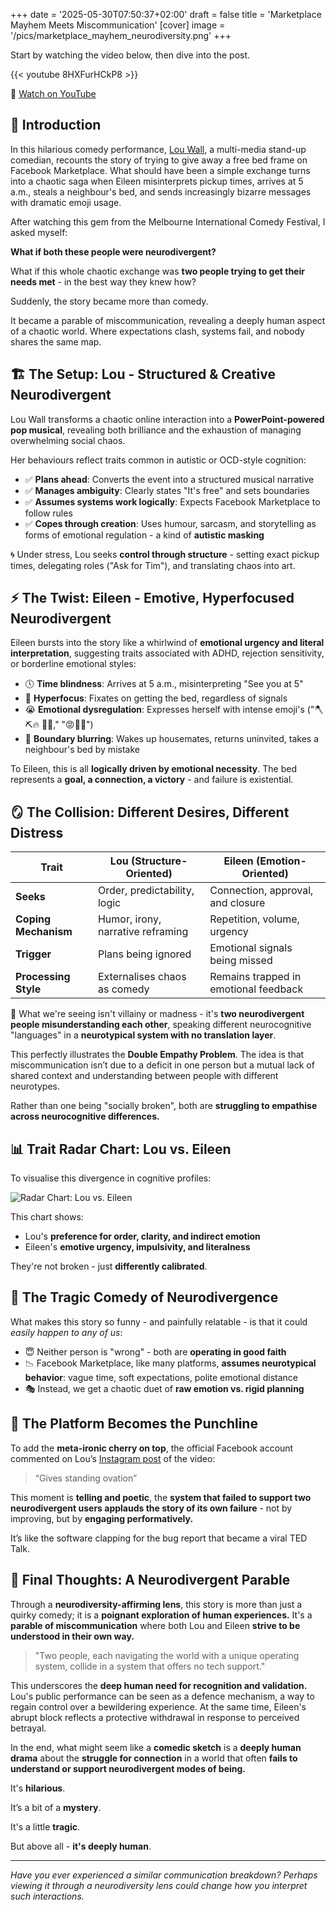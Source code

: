 +++
date = '2025-05-30T07:50:37+02:00'
draft = false
title = 'Marketplace Mayhem Meets Miscommunication'
[cover]
    image = '/pics/marketplace_mayhem_neurodiversity.png'
+++

Start by watching the video below, then dive into the post.

{{< youtube 8HXFurHCkP8 >}}

🔗 [Watch on YouTube](https://www.youtube.com/watch?v=8HXFurHCkP8)

## 👋 Introduction
In this hilarious comedy performance, [Lou Wall](https://www.instagram.com/thelouwall/), a multi-media stand-up comedian, recounts the story of trying to give away a free bed frame on Facebook Marketplace. What should have been a simple exchange turns into a chaotic saga when Eileen misinterprets pickup times, arrives at 5 a.m., steals a neighbour's bed, and sends increasingly bizarre messages with dramatic emoji usage.

After watching this gem from the Melbourne International Comedy Festival, I asked myself:

**What if both these people were neurodivergent?**

What if this whole chaotic exchange was **two people trying to get their needs met** - in the best way they knew how?

Suddenly, the story became more than comedy.

It became a parable of miscommunication, revealing a deeply human aspect of a chaotic world. Where expectations clash, systems fail, and nobody shares the same map.

## 🏗️ The Setup: Lou - Structured & Creative Neurodivergent
Lou Wall transforms a chaotic online interaction into a **PowerPoint-powered pop musical**, revealing both brilliance and the exhaustion of managing overwhelming social chaos.

Her behaviours reflect traits common in autistic or OCD-style cognition:
- ✅ **Plans ahead**: Converts the event into a structured musical narrative
- ✅ **Manages ambiguity**: Clearly states "It's free" and sets boundaries
- ✅ **Assumes systems work logically**: Expects Facebook Marketplace to follow rules
- ✅ **Copes through creation**: Uses humour, sarcasm, and storytelling as forms of emotional regulation - a kind of **autistic masking**

🌀 Under stress, Lou seeks **control through structure** - setting exact pickup times, delegating roles ("Ask for Tim"), and translating chaos into art.

## ⚡ The Twist: Eileen - Emotive, Hyperfocused Neurodivergent
Eileen bursts into the story like a whirlwind of **emotional urgency and literal interpretation**, suggesting traits associated with ADHD, rejection sensitivity, or borderline emotional styles:

- 🕔 **Time blindness**: Arrives at 5 a.m., misinterpreting "See you at 5"
- 🎯 **Hyperfocus**: Fixates on getting the bed, regardless of signals
- 😭 **Emotional dysregulation**: Expresses herself with intense emoji's ("🪓⛏️🔥 🤢🔥," "😡🐬💩")
- 🚪 **Boundary blurring**: Wakes up housemates, returns uninvited, takes a neighbour's bed by mistake

To Eileen, this is all **logically driven by emotional necessity**. The bed represents a **goal, a connection, a victory** - and failure is existential.

## 🪞 The Collision: Different Desires, Different Distress

| Trait                      | **Lou** (Structure-Oriented)        | **Eileen** (Emotion-Oriented)         |
|---------------------------|-------------------------------------|---------------------------------------|
| **Seeks**                 | Order, predictability, logic         | Connection, approval, and closure     |
| **Coping Mechanism**      | Humor, irony, narrative reframing    | Repetition, volume, urgency           |
| **Trigger**               | Plans being ignored                  | Emotional signals being missed        |
| **Processing Style**      | Externalises chaos as comedy         | Remains trapped in emotional feedback |

📌 What we're seeing isn't villainy or madness - it's **two neurodivergent people misunderstanding each other**, speaking different neurocognitive "languages" in a **neurotypical system with no translation layer**.

This perfectly illustrates the **Double Empathy Problem**. The idea is that miscommunication isn’t due to a deficit in one person but a mutual lack of shared context and understanding between people with different neurotypes.

Rather than one being "socially broken", both are **struggling to empathise across neurocognitive differences.**

## 📊 Trait Radar Chart: Lou vs. Eileen
To visualise this divergence in cognitive profiles:

![Radar Chart: Lou vs. Eileen](/pics/neurodivergent-trait-profiles-Lou-vs-Eileen.png)

This chart shows:
- Lou's **preference for order, clarity, and indirect emotion**
- Eileen's **emotive urgency, impulsivity, and literalness**

They're not broken - just **differently calibrated**.

## 🔄 The Tragic Comedy of Neurodivergence
What makes this story so funny - and painfully relatable - is that it could *easily happen to any of us*:
- 😇 Neither person is "wrong" - both are **operating in good faith**
- 📉 Facebook Marketplace, like many platforms, **assumes neurotypical behavior**: vague time, soft expectations, polite emotional distance
- 🎭 Instead, we get a chaotic duet of **raw emotion vs. rigid planning**

## 👊 The Platform Becomes the Punchline

To add the **meta-ironic cherry on top**, the official Facebook account commented on Lou’s [Instagram post](https://www.instagram.com/p/DIUhTSZKNPr/) of the video:

> “Gives standing ovation”

This moment is **telling and poetic**, the **system that failed to support two neurodivergent users applauds the story of its own failure** - not by improving, but by **engaging performatively.**

It’s like the software clapping for the bug report that became a viral TED Talk.

## 🧩 Final Thoughts: A Neurodivergent Parable
Through a **neurodiversity-affirming lens**, this story is more than just a quirky comedy; it is a **poignant exploration of human experiences.** It's a **parable of miscommunication** where both Lou and Eileen **strive to be understood in their own way.**

> "Two people, each navigating the world with a unique operating system, collide in a system that offers no tech support."

This underscores the **deep human need for recognition and validation.** Lou's public performance can be seen as a defence mechanism, a way to regain control over a bewildering experience. At the same time, Eileen's abrupt block reflects a protective withdrawal in response to perceived betrayal.

In the end, what might seem like a **comedic sketch** is a **deeply human drama** about the **struggle for connection** in a world that often **fails to understand or support neurodivergent modes of being.**

It's **hilarious**.

It’s a bit of a **mystery**.

It's a little **tragic**.

But above all - **it's deeply human**.

---

*Have you ever experienced a similar communication breakdown? Perhaps viewing it through a neurodiversity lens could change how you interpret such interactions.*